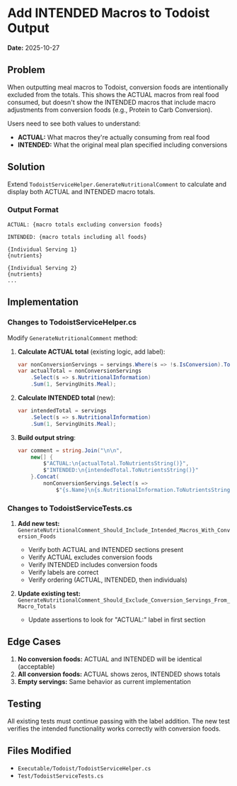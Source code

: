 # Add INTENDED Macros to Todoist Output

**Date:** 2025-10-27

## Problem

When outputting meal macros to Todoist, conversion foods are intentionally excluded from the totals. This shows the ACTUAL macros from real food consumed, but doesn't show the INTENDED macros that include macro adjustments from conversion foods (e.g., Protein to Carb Conversion).

Users need to see both values to understand:
- **ACTUAL:** What macros they're actually consuming from real food
- **INTENDED:** What the original meal plan specified including conversions

## Solution

Extend `TodoistServiceHelper.GenerateNutritionalComment` to calculate and display both ACTUAL and INTENDED macro totals.

### Output Format

```
ACTUAL: {macro totals excluding conversion foods}

INTENDED: {macro totals including all foods}

{Individual Serving 1}
{nutrients}

{Individual Serving 2}
{nutrients}
...
```

## Implementation

### Changes to TodoistServiceHelper.cs

Modify `GenerateNutritionalComment` method:

1. **Calculate ACTUAL total** (existing logic, add label):
   ```csharp
   var nonConversionServings = servings.Where(s => !s.IsConversion).ToList();
   var actualTotal = nonConversionServings
       .Select(s => s.NutritionalInformation)
       .Sum(1, ServingUnits.Meal);
   ```

2. **Calculate INTENDED total** (new):
   ```csharp
   var intendedTotal = servings
       .Select(s => s.NutritionalInformation)
       .Sum(1, ServingUnits.Meal);
   ```

3. **Build output string**:
   ```csharp
   var comment = string.Join("\n\n",
       new[] {
           $"ACTUAL:\n{actualTotal.ToNutrientsString()}",
           $"INTENDED:\n{intendedTotal.ToNutrientsString()}"
       }.Concat(
           nonConversionServings.Select(s =>
               $"{s.Name}\n{s.NutritionalInformation.ToNutrientsString()}")));
   ```

### Changes to TodoistServiceTests.cs

1. **Add new test:** `GenerateNutritionalComment_Should_Include_Intended_Macros_With_Conversion_Foods`
   - Verify both ACTUAL and INTENDED sections present
   - Verify ACTUAL excludes conversion foods
   - Verify INTENDED includes conversion foods
   - Verify labels are correct
   - Verify ordering (ACTUAL, INTENDED, then individuals)

2. **Update existing test:** `GenerateNutritionalComment_Should_Exclude_Conversion_Servings_From_Macro_Totals`
   - Update assertions to look for "ACTUAL:" label in first section

## Edge Cases

1. **No conversion foods:** ACTUAL and INTENDED will be identical (acceptable)
2. **All conversion foods:** ACTUAL shows zeros, INTENDED shows totals
3. **Empty servings:** Same behavior as current implementation

## Testing

All existing tests must continue passing with the label addition. The new test verifies the intended functionality works correctly with conversion foods.

## Files Modified

- `Executable/Todoist/TodoistServiceHelper.cs`
- `Test/TodoistServiceTests.cs`
